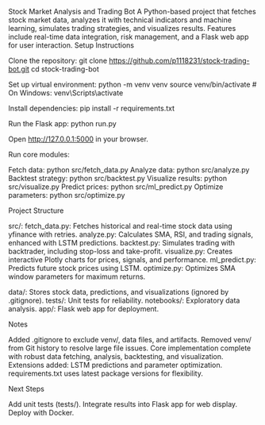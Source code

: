 Stock Market Analysis and Trading Bot
A Python-based project that fetches stock market data, analyzes it with technical indicators and machine learning, simulates trading strategies, and visualizes results. Features include real-time data integration, risk management, and a Flask web app for user interaction.
Setup Instructions

Clone the repository:
git clone https://github.com/p1118231/stock-trading-bot.git
cd stock-trading-bot


Set up virtual environment:
python -m venv venv
source venv/bin/activate  # On Windows: venv\Scripts\activate


Install dependencies:
pip install -r requirements.txt


Run the Flask app:
python run.py

Open http://127.0.0.1:5000 in your browser.

Run core modules:

Fetch data: python src/fetch_data.py
Analyze data: python src/analyze.py
Backtest strategy: python src/backtest.py
Visualize results: python src/visualize.py
Predict prices: python src/ml_predict.py
Optimize parameters: python src/optimize.py



Project Structure

src/:
fetch_data.py: Fetches historical and real-time stock data using yfinance with retries.
analyze.py: Calculates SMA, RSI, and trading signals, enhanced with LSTM predictions.
backtest.py: Simulates trading with backtrader, including stop-loss and take-profit.
visualize.py: Creates interactive Plotly charts for prices, signals, and performance.
ml_predict.py: Predicts future stock prices using LSTM.
optimize.py: Optimizes SMA window parameters for maximum returns.


data/: Stores stock data, predictions, and visualizations (ignored by .gitignore).
tests/: Unit tests for reliability.
notebooks/: Exploratory data analysis.
app/: Flask web app for deployment.

Notes

Added .gitignore to exclude venv/, data files, and artifacts.
Removed venv/ from Git history to resolve large file issues.
Core implementation complete with robust data fetching, analysis, backtesting, and visualization.
Extensions added: LSTM predictions and parameter optimization.
requirements.txt uses latest package versions for flexibility.

Next Steps

Add unit tests (tests/).
Integrate results into Flask app for web display.
Deploy with Docker.
